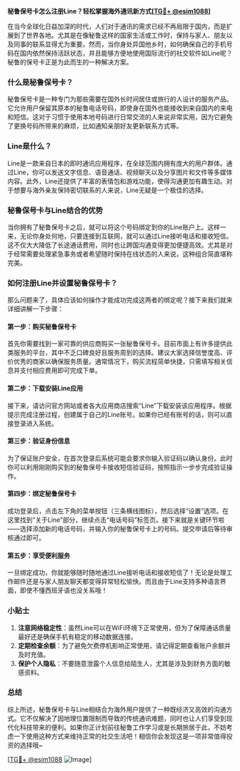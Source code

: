 **秘鲁保号卡怎么注册Line？轻松掌握海外通讯新方式[[TG💪+ @esim1088](https://t.me/s/esim1088)]**

在当今全球化日益加深的时代，人们对于通讯的需求已经不再局限于国内，而是扩展到了世界各地。尤其是在像秘鲁这样的国家生活或工作时，保持与家人、朋友以及同事的联系显得尤为重要。然而，当你身处异国他乡时，如何确保自己的手机号码在国内依然保持活跃状态，并且能够方便地使用国际流行的社交软件如Line呢？秘鲁的保号卡正是为此而生的一种解决方案。

### 什么是秘鲁保号卡？

秘鲁保号卡是一种专门为那些需要在国外长时间居住或旅行的人设计的服务产品。它允许用户保留其原本的秘鲁电话号码，即使身在国外也能接收到来自国内的来电和短信。这对于习惯于使用本地号码进行日常交流的人来说非常实用，因为它避免了更换号码所带来的麻烦，比如通知亲朋好友更新联系方式等。

### Line是什么？

Line是一款来自日本的即时通讯应用程序，在全球范围内拥有庞大的用户群体。通过Line，你可以发送文字信息、语音通话、视频聊天以及分享图片和文件等多媒体内容。此外，Line还提供了丰富的表情包和游戏功能，使得沟通更加有趣生动。对于想要与海外亲友保持密切联系的人来说，Line无疑是一个极佳的选择。

### 秘鲁保号卡与Line结合的优势

当你拥有了秘鲁保号卡之后，就可以将这个号码绑定到你的Line账户上。这样一来，无论你身处何地，只要连接到互联网，就可以通过Line接听电话和接收短信。这不仅大大降低了长途通话费用，同时也让跨国沟通变得更加便捷高效。尤其是对于经常需要处理紧急事务或者希望随时保持在线状态的人来说，这种组合简直堪称完美。

### 如何注册Line并设置秘鲁保号卡？

那么问题来了，具体应该如何操作才能成功完成这两者的绑定呢？接下来我们就来详细讲解一下步骤：

#### 第一步：购买秘鲁保号卡
首先你需要找到一家可靠的供应商购买一张秘鲁保号卡。目前市面上有许多提供此类服务的平台，其中不乏口碑良好且服务周到的选择。建议大家选择信誉度高、评价优秀的商家以确保服务质量。通常情况下，购买流程简单快捷，只需填写相关信息并支付相应费用即可完成下单。

#### 第二步：下载安装Line应用
接下来，请访问官方网站或者各大应用商店搜索“Line”下载安装该应用程序。根据提示完成注册过程，创建属于自己的Line账号。如果你已经有账号的话，则可以直接登录进入系统。

#### 第三步：验证身份信息
为了保证账户安全，在首次登录后系统可能会要求你输入验证码以确认身份。此时你可以利用刚刚购买到的秘鲁保号卡接收短信验证码，按照指示一步步完成验证操作。

#### 第四步：绑定秘鲁保号卡
成功登录后，点击左下角的菜单按钮（三条横线图标），然后选择“设置”选项。在这里找到“关于Line”部分，继续点击“电话号码”标签页。接下来就是关键环节啦——选择添加新的电话号码，并输入你的秘鲁保号卡上的号码。提交申请后等待审核通过即可。

#### 第五步：享受便利服务
一旦绑定成功，你就能够随时随地通过Line接听电话和接收短信了！无论是处理工作邮件还是与家人朋友聊天都变得异常轻松愉快。而且由于Line支持多种语言界面，即使不懂西班牙语也没关系哦！

### 小贴士
1. **注意网络稳定性**：虽然Line可以在WiFi环境下正常使用，但为了保障通话质量最好还是确保手机有稳定的移动数据连接。
2. **定期检查余额**：为了避免欠费停机影响正常使用，请记得定期查看账户余额并及时充值。
3. **保护个人隐私**：不要随意泄露个人信息给陌生人，尤其是涉及到财务方面的敏感资料。

### 总结

综上所述，秘鲁保号卡与Line相结合为海外用户提供了一种既经济又高效的沟通方式。它不仅解决了因地理位置限制而导致的传统通讯难题，同时也让人们享受到现代化科技带来的便利。如果你正计划前往秘鲁工作学习或是长期旅居于此，不妨考虑一下使用这种方式来维持正常的社交生活吧！相信你会发现这是一项非常值得投资的选择哦~

[[TG💪+ @esim1088](https://t.me/s/esim1088) ![Image](https://i.postimg.cc/4NQfJmqS/Snipaste-2025-05-13-00-14-12.png)]